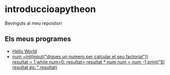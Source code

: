 # introduccioapytheon
Bevinguts al meu repositori
## Els meus programes
- [Hello World](hello_world.py)
- [num =int(input("digues un numero per calcular el seu factorial"))
resultat = 1
while num>0:
        resultat= resultat * num
        num = num -1
print("El resultat és: ",resultat)](Factorials)
